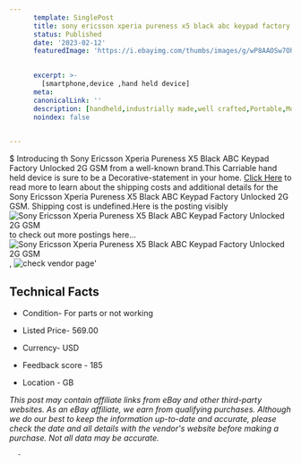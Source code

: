 ```yaml
---
      template: SinglePost
      title: sony ericsson xperia pureness x5 black abc keypad factory unlocked 2g gsm
      status: Published
      date: '2023-02-12'
      featuredImage: 'https://i.ebayimg.com/thumbs/images/g/wP8AAOSw7OhgmSbY/s-l225.jpg'
       

      excerpt: >-
        [smartphone,device ,hand held device]
      meta:
      canonicalLink: ''
      description: [handheld,industrially made,well crafted,Portable,Mobile,Compact,Convenient,Lightweight,Maneuverable,Man-portable,Miniature,Carriable,Hand-held,Light,Holdable,Transportable,Mobile device,Pocket-sized,On-the-go,Wireless,Cordless,Compact size,Convenient size, smartphone,device ,hand held device]
      noindex: false
      

---
```

$
      Introducing th Sony Ericsson Xperia Pureness X5 Black ABC Keypad Factory Unlocked 2G GSM from a well-known brand.This Carriable hand held device is sure to be a Decorative-statement in your home. [Click Here](https://www.ebay.com/itm/124718066919?hash=item1d09c6ace7%3Ag%3AwP8AAOSw7OhgmSbY&mkevt=1&mkcid=1&mkrid=711-53200-19255-0&campid=%253CePNCampaignId%253E&customid=%253CreferenceId%253E&toolid=10049) to read more to learn about the shipping costs and additional details for the Sony Ericsson Xperia Pureness X5 Black ABC Keypad Factory Unlocked 2G GSM. Shipping cost is undefined.Here is the posting visibly ![Sony Ericsson Xperia Pureness X5 Black ABC Keypad Factory Unlocked 2G GSM](https://i.ebayimg.com/thumbs/images/g/wP8AAOSw7OhgmSbY/s-l225.jpg) to check out more postings here... ![Sony Ericsson Xperia Pureness X5 Black ABC Keypad Factory Unlocked 2G GSM](https://i.ebayimg.com/images/g/wP8AAOSw7OhgmSbY/s-l1600.jpg), ![check vendor page](https://origin-galleryplus.ebayimg.com/ws/web/124718066919_2_0_1/225x225.jpg,https://origin-galleryplus.ebayimg.com/ws/web/124718066919_3_0_1/225x225.jpg,https://origin-galleryplus.ebayimg.com/ws/web/124718066919_4_0_1/225x225.jpg,https://origin-galleryplus.ebayimg.com/ws/web/124718066919_5_0_1/225x225.jpg,https://origin-galleryplus.ebayimg.com/ws/web/124718066919_6_0_1/225x225.jpg,https://origin-galleryplus.ebayimg.com/ws/web/124718066919_7_0_1/225x225.jpg)'

      

 ## Technical Facts 



     
      

 - Condition- For parts or not working 


      

 - Listed Price- 569.00 


      

 - Currency- USD 


      

 - Feedback score - 185 


      

 - Location - GB 


      
      

 *_This post may contain affiliate links from eBay and other third-party websites. As an eBay affiliate, we earn from qualifying purchases. Although we do our best to keep the information up-to-date and accurate, please check the date and all details with the vendor's website before making a purchase. Not all data may be accurate._*




      -
